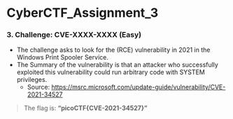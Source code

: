 # CyberCTF_Assignment_3

### 3. Challenge: CVE-XXXX-XXXX (Easy)

* The challenge asks to look for the (RCE) vulnerability in 2021 in the Windows Print Spooler Service.
*	The Summary of the vulnerability is that an attacker who successfully exploited this vulnerability could run arbitrary code with SYSTEM privileges.
	* Source: https://msrc.microsoft.com/update-guide/vulnerability/CVE-2021-34527

> The flag is: **“picoCTF{CVE-2021-34527}”**
